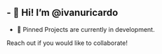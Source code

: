 ## - 👋 Hi! I’m @ivanuricardo
- 💞️ Pinned Projects are currently in development.

Reach out if you would like to collaborate!

<!---
ivanuricardo/ivanuricardo is a ✨ special ✨ repository because its `README.md` (this file) appears on your GitHub profile.
You can click the Preview link to take a look at your changes.
--->
